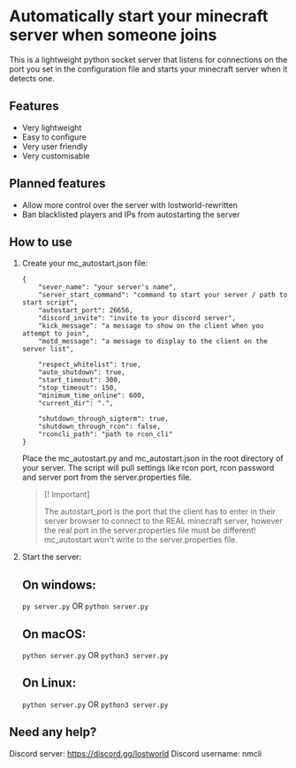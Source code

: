 # Automatically start your minecraft server when someone joins

This is a lightweight python socket server that listens for connections on the port you set in the configuration file and starts your minecraft server when it detects one.

## Features
- Very lightweight
- Easy to configure
- Very user friendly
- Very customisable

## Planned features
- Allow more control over the server with lostworld-rewritten
- Ban blacklisted players and IPs from autostarting the server

## How to use
1. Create your mc_autostart.json file:
    ```
    {
        "sever_name": "your server's name",
        "server_start_command": "command to start your server / path to start script",
        "autostart_port": 26656,
        "discord_invite": "invite to your discord server",
        "kick_message": "a message to show on the client when you attempt to join",
        "motd_message": "a message to display to the client on the server list",

        "respect_whitelist": true,
        "auto_shutdown": true,
        "start_timeout": 300,
        "stop_timeout": 150,
        "minimum_time_online": 600,
        "current_dir": ".",

        "shutdown_through_sigterm": true,
        "shutdown_through_rcon": false,
        "rconcli_path": "path to rcon_cli"
    }
    ```
    Place the mc_autostart.py and mc_autostart.json in the root directory of your server. The script will pull settings like rcon port, rcon password and server port from the server.properties file.

    > [! Important]
    >
    > The autostart_port is the port that the client has to enter in their server browser to connect to the REAL minecraft server, however the real port in the server.properties file must be different!
    > mc_autostart won't write to the server.properties file.

  1. Start the server:
     ## On windows:
     `py server.py` OR `python server.py`
     ## On macOS:
     `python server.py` OR `python3 server.py`
     ## On Linux:
     `python server.py` OR `python3 server.py`

## Need any help?
Discord server: https://discord.gg/lostworld
Discord username: nmcli
